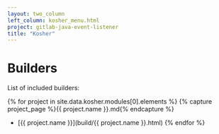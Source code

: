 ```yaml
---
layout: two_column
left_column: kosher_menu.html
project: gitlab-java-event-listener
title: "Kosher"
---
```


# Builders

List of included builders:

{% for project in site.data.kosher.modules[0].elements %}
{% capture project_page %}{{ project.name }}.md{% endcapture %}
* [{{ project.name }}](build/{{ project.name }}.html)
{% endfor %}
